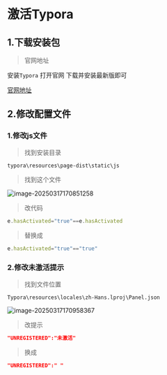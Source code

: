 # 激活Typora

## 1.下载安装包

> 官网地址

安装`Typora` 打开官网 下载并安装最新版即可

<a href="https://typoraio.cn/">官网地址</a>

## 2.修改配置文件

### 1.修改js文件 

> 找到安装目录

```
typora\resources\page-dist\static\js
```

> 找到这个文件

![image-20250317170851258](C:\Users\Administrator\AppData\Roaming\Typora\typora-user-images\image-20250317170851258.png)

> 改代码

```js
e.hasActivated="true"==e.hasActivated
```

> 替换成

```js
e.hasActivated="true"=="true"
```

### 2.修改未激活提示

> 找到文件位置

```
Typora\resources\locales\zh-Hans.lproj\Panel.json 
```

![image-20250317170958367](C:\Users\Administrator\AppData\Roaming\Typora\typora-user-images\image-20250317170958367.png)

> 改提示

```json
"UNREGISTERED":"未激活"
```

> 换成

```json
"UNREGISTERED":" "
```


